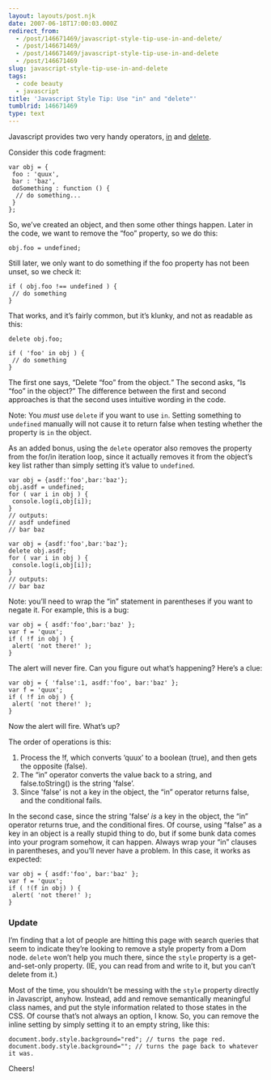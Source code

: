 ```yaml
---
layout: layouts/post.njk
date: 2007-06-18T17:00:03.000Z
redirect_from:
  - /post/146671469/javascript-style-tip-use-in-and-delete/
  - /post/146671469/
  - /post/146671469/javascript-style-tip-use-in-and-delete
  - /post/146671469
slug: javascript-style-tip-use-in-and-delete
tags:
  - code beauty
  - javascript
title: 'Javascript Style Tip: Use "in" and "delete"'
tumblrid: 146671469
type: text
---
```

<p>Javascript provides two very handy operators, <a href="http://developer.mozilla.org/en/docs/Core_JavaScript_1.5_Reference:Operators:Special_Operators:in_Operator">in</a> and <a href="http://developer.mozilla.org/en/docs/Core_JavaScript_1.5_Reference:Operators:Special_Operators:delete_Operator">delete</a>.</p>

<p>Consider this code fragment:</p>

<p><code class="block javascript">var obj = {
 foo : 'quux',
 bar : 'baz',
 doSomething : function () {
  // do something...
 }
};</code></p>

<p>So, we&rsquo;ve created an object, and then some other things happen.  Later in the code, we want to remove the &ldquo;foo&rdquo; property, so we do this:</p>

<p><code class="javascript block">obj.foo = undefined;</code></p>

<p>Still later, we only want to do something if the foo property has not been unset, so we check it:</p>

<p><code class="javascript block">if ( obj.foo !== undefined ) {
 // do something
}</code></p>

<p>That works, and it&rsquo;s fairly common, but it&rsquo;s klunky, and not as readable as this:</p>

<p><code class="javascript block">delete obj.foo;</code></p>

<p><code class="javascript block">if ( 'foo' in obj ) {
 // do something
}</code></p>

<p>The first one says, <q>Delete &ldquo;foo&rdquo; from the object.</q>  The second asks, <q>Is &ldquo;foo&rdquo; in the object?</q>  The difference between the first and second approaches is that the second uses intuitive wording in the code.</p>

<p>Note: You <em>must</em> use <code>delete</code> if you want to use <code>in</code>.  Setting something to <code>undefined</code> manually will not cause it to return false when testing whether the property is <code>in</code> the object.</p>

<p>As an added bonus, using the <code>delete</code> operator also removes the property from the for/in iteration loop, since it actually removes it from the object&rsquo;s key list rather than simply setting it&rsquo;s value to <code>undefined</code>.</p>

<p><code class="block javascript">var obj = {asdf:'foo',bar:'baz'};
obj.asdf = undefined;
for ( var i in obj ) {
 console.log(i,obj[i]);
}
// outputs:
// asdf undefined
// bar baz</code></p>

<p><code class="block javascript">var obj = {asdf:'foo',bar:'baz'};
delete obj.asdf;
for ( var i in obj ) {
 console.log(i,obj[i]);
}
// outputs:
// bar baz</code></p>

<p>Note: you&rsquo;ll need to wrap the &ldquo;in&rdquo; statement in parentheses if you want to negate it.  For example, this is a bug:</p>

<p><code class="block javascript">var obj = { asdf:'foo',bar:'baz' };
var f = 'quux';
if ( !f in obj ) {
 alert( 'not there!' );
}</code></p>

<p>The alert will never fire.  Can you figure out what&rsquo;s happening?  Here&rsquo;s a clue:</p>

<p><code class="block javascript">var obj = { 'false':1, asdf:'foo', bar:'baz' };
var f = 'quux';
if ( !f in obj ) {
 alert( 'not there!' );
}</code></p>

<p>Now the alert will fire.  What&rsquo;s up?</p>

<p>The order of operations is this:</p>

<ol><li>Process the !f, which converts &lsquo;quux&rsquo; to a boolean (true), and then gets the opposite (false).</li>
    <li>The &ldquo;in&rdquo; operator converts the value back to a string, and false.toString() is the string 'false&rsquo;.</li>
    <li>Since 'false&rsquo; is not a key in the object, the &ldquo;in&rdquo; operator returns false, and the conditional fails.</li>
</ol><p>In the second case, since the string 'false&rsquo; <em>is</em> a key in the object, the &ldquo;in&rdquo; operator returns true, and the conditional fires.  Of course, using &ldquo;false&rdquo; as a key in an object is a really stupid thing to do, but if some bunk data comes into your program somehow, it can happen.  Always wrap your &ldquo;in&rdquo; clauses in parentheses, and you&rsquo;ll never have a problem.  In this case, it works as expected:</p>

<p><code class="block javascript">var obj = { asdf:'foo', bar:'baz' };
var f = 'quux';
if ( !(f in obj) ) {
 alert( 'not there!' );
}</code></p>

<h3>Update</h3>

<p>I&rsquo;m finding that a lot of people are hitting this page with search queries that seem to indicate they&rsquo;re looking to remove a style property from a Dom node.  <code>delete</code> won&rsquo;t help you much there, since the <code>style</code> property is a get-and-set-only property.  (IE, you can read from and write to it, but you can&rsquo;t delete from it.)</p>

<p>Most of the time, you shouldn&rsquo;t be messing with the <code>style</code> property directly in Javascript, anyhow.  Instead, add and remove semantically meaningful class names, and put the style information related to those states in the CSS.  Of course that&rsquo;s not always an option, I know.  So, you can remove the inline setting by simply setting it to an empty string, like this:</p>

<p><code class="block javascript">document.body.style.background="red"; // turns the page red.
document.body.style.background=""; // turns the page back to whatever it was.</code></p>

<p>Cheers!</p>
